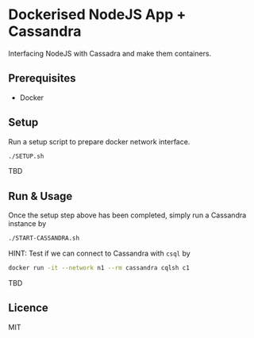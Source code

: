 # Dockerised NodeJS App + Cassandra

Interfacing NodeJS with Cassadra and make them containers.

## Prerequisites

- Docker

## Setup

Run a setup script to prepare docker network interface.

```bash
./SETUP.sh
```

TBD

## Run & Usage

Once the setup step above has been completed, simply run a Cassandra instance by

```bash
./START-CASSANDRA.sh
```

HINT: Test if we can connect to Cassandra with `csql` by

```bash
docker run -it --network n1 --rm cassandra cqlsh c1
```

TBD

## Licence

MIT